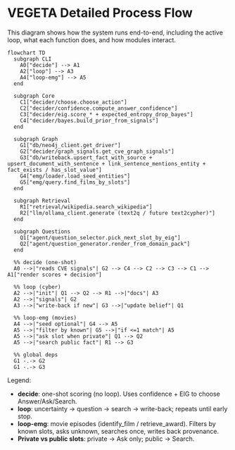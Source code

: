 # VEGETA Detailed Process Flow

This diagram shows how the system runs end-to-end, including the active loop, what each function does, and how modules interact.

```mermaid
flowchart TD
  subgraph CLI
    A0["decide"] --> A1
    A2["loop"] --> A3
    A4["loop-emg"] --> A5
  end

  subgraph Core
    C1["decider/choose.choose_action"]
    C2["decider/confidence.compute_answer_confidence"]
    C3["decider/eig.score_* + expected_entropy_drop_bayes"]
    C4["decider/bayes.build_prior_from_signals"]
  end

  subgraph Graph
    G1["db/neo4j_client.get_driver"]
    G2["decider/graph_signals.get_cve_graph_signals"]
    G3["db/writeback.upsert_fact_with_source + upsert_document_with_sentence + link_sentence_mentions_entity + fact_exists / has_slot_value"]
    G4["emg/loader.load_seed_entities"]
    G5["emg/query.find_films_by_slots"]
  end

  subgraph Retrieval
    R1["retrieval/wikipedia.search_wikipedia"]
    R2["llm/ollama_client.generate (text2q / future text2cypher)"]
  end

  subgraph Questions
    Q1["agent/question_selector.pick_next_slot_by_eig"]
    Q2["agent/question_generator.render_from_domain_pack"]
  end

  %% decide (one-shot)
  A0 -->|"reads CVE signals"| G2 --> C4 --> C2 --> C3 --> C1 --> A1["render scores + decision"]

  %% loop (cyber)
  A2 -->|"init"| Q1 --> Q2 --> R1 -->|"docs"| A3
  A2 -->|"signals"| G2
  A3 -->|"write-back if new"| G3 -->|"update belief"| Q1

  %% loop-emg (movies)
  A4 -->|"seed optional"| G4 --> A5
  A5 -->|"filter by known"| G5 -->|"if <=1 match"| A5
  A5 -->|"ask slot when private"| Q1 --> Q2
  A5 -->|"search public fact"| R1 --> G3

  %% global deps
  G1 -.-> G2
  G1 -.-> G3
```

Legend:
- **decide**: one-shot scoring (no loop). Uses confidence + EIG to choose Answer/Ask/Search.
- **loop**: uncertainty → question → search → write-back; repeats until early stop.
- **loop-emg**: movie episodes (identify_film / retrieve_award). Filters by known slots, asks unknown, searches once, writes back provenance.
- **Private vs public slots**: private → Ask only; public → Search.
